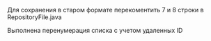 Для сохранения в старом формате перекоментить 7 и 8
строки в RepositoryFile.java

Выполнена перенумерация списка с учетом удаленных ID